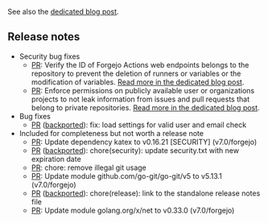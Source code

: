 See also the [dedicated blog post](https://forgejo.org/2025-02-release-v10-0-1/).

<!--start release-notes-assistant-->

## Release notes
<!--URL:https://codeberg.org/forgejo/forgejo-->
- Security bug fixes
  - [PR](https://codeberg.org/forgejo/forgejo/pulls/6845): <!--number 6845 --><!--line 0 --><!--description Zml4KHNlYyk6IEZvcmdlam8gQWN0aW9ucyB3ZWIgcm91dGVz-->Verify the ID of Forgejo Actions web endpoints belongs to the repository to prevent the deletion of runners or variables or the modification of variables. [Read more in the dedicated blog post](https://forgejo.org/2025-02-release-v10-0-1/).<!--description-->
  - [PR](https://codeberg.org/forgejo/forgejo/pulls/6846): <!--number 6846 --><!--line 0 --><!--description Zml4KHNlYyk6IHBlcm1pc3Npb24gY2hlY2sgZm9yIHByb2plY3QgaXNzdWU=-->Enforce permissions on publicly available user or organizations projects to not leak information from issues and pull requests that belong to private repositories. [Read more in the dedicated blog post](https://forgejo.org/2025-02-release-v10-0-1/).<!--description-->
- Bug fixes
  - [PR](https://codeberg.org/forgejo/forgejo/pulls/6674) ([backported](https://codeberg.org/forgejo/forgejo/pulls/6679)): <!--number 6679 --><!--line 0 --><!--description Zml4OiBsb2FkIHNldHRpbmdzIGZvciB2YWxpZCB1c2VyIGFuZCBlbWFpbCBjaGVjaw==-->fix: load settings for valid user and email check<!--description-->
- Included for completeness but not worth a release note
  - [PR](https://codeberg.org/forgejo/forgejo/pulls/6693): <!--number 6693 --><!--line 0 --><!--description VXBkYXRlIGRlcGVuZGVuY3kga2F0ZXggdG8gdjAuMTYuMjEgW1NFQ1VSSVRZXSAodjcuMC9mb3JnZWpvKQ==-->Update dependency katex to v0.16.21 [SECURITY] (v7.0/forgejo)<!--description-->
  - [PR](https://codeberg.org/forgejo/forgejo/pulls/6655) ([backported](https://codeberg.org/forgejo/forgejo/pulls/6669)): <!--number 6669 --><!--line 0 --><!--description Y2hvcmUoc2VjdXJpdHkpOiB1cGRhdGUgc2VjdXJpdHkudHh0IHdpdGggbmV3IGV4cGlyYXRpb24gZGF0ZQ==-->chore(security): update security.txt with new expiration date<!--description-->
  - [PR](https://codeberg.org/forgejo/forgejo/pulls/6501): <!--number 6501 --><!--line 0 --><!--description Y2hvcmU6IHJlbW92ZSBpbGxlZ2FsIGdpdCB1c2FnZQ==-->chore: remove illegal git usage<!--description-->
  - [PR](https://codeberg.org/forgejo/forgejo/pulls/6483): <!--number 6483 --><!--line 0 --><!--description VXBkYXRlIG1vZHVsZSBnaXRodWIuY29tL2dvLWdpdC9nby1naXQvdjUgdG8gdjUuMTMuMSAodjcuMC9mb3JnZWpvKQ==-->Update module github.com/go-git/go-git/v5 to v5.13.1 (v7.0/forgejo)<!--description-->
  - [PR](https://codeberg.org/forgejo/forgejo/pulls/6324) ([backported](https://codeberg.org/forgejo/forgejo/pulls/6325)): <!--number 6325 --><!--line 0 --><!--description Y2hvcmUocmVsZWFzZSk6IGxpbmsgdG8gdGhlIHN0YW5kYWxvbmUgcmVsZWFzZSBub3RlcyBmaWxl-->chore(release): link to the standalone release notes file<!--description-->
  - [PR](https://codeberg.org/forgejo/forgejo/pulls/6317): <!--number 6317 --><!--line 0 --><!--description VXBkYXRlIG1vZHVsZSBnb2xhbmcub3JnL3gvbmV0IHRvIHYwLjMzLjAgKHY3LjAvZm9yZ2Vqbyk=-->Update module golang.org/x/net to v0.33.0 (v7.0/forgejo)<!--description-->
<!--end release-notes-assistant-->
